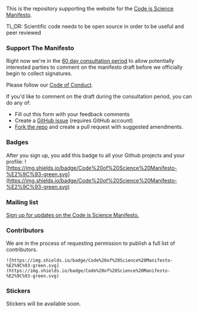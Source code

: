 This is the repository supporting the website for the [Code is Science Manifesto](https://codeisscience.github.io/manifesto/).

TL;DR: Scientific code needs to be open source in order to be useful and peer reviewed


### Support The Manifesto
Right now we're in the [60 day consultation period](roadmap.md) to allow potentially interested parties to comment on the manifesto draft before we officially begin to collect signatures.

Please follow our [Code of Conduct](codeofconduct.md).

If you'd like to comment on the draft during the consultation period, you can do any of:

- Fill out this form with your feedback comments
- Create a [GitHub issue](https://github.com/codeisscience/manifesto/issues/new?title=[Manifesto%20Comment]) (requires GitHub account)
- [Fork the repo](https://github.com/codeisscience/manifesto/fork) and create a pull request with suggested amendments. 

### Badges
After you sign up, you add this badge to all your Github projects and your profile: 
![https://img.shields.io/badge/Code%20of%20Science%20Manifesto-%E2%9C%93-green.svg](https://img.shields.io/badge/Code%20of%20Science%20Manifesto-%E2%9C%93-green.svg)

### Mailing list

[Sign up for updates on the Code is Science Manifesto.](https://goo.gl/forms/gzd3dugLkZV92gms1) 

### Contributors
We are in the process of requesting permission to publish a full list of contributors. 

```
![https://img.shields.io/badge/Code%20of%20Science%20Manifesto-%E2%9C%93-green.svg](https://img.shields.io/badge/Code%20of%20Science%20Manifesto-%E2%9C%93-green.svg)
```
### Stickers
Stickers will be available soon. 


